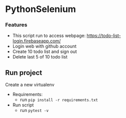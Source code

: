 # PythonSelenium

### Features
 - This script run to access webpage: https://todo-list-login.firebaseapp.com/
 - Login web with github account
 - Create 10 todo list and sign out
 - Delete last 5 of 10 todo list

## Run project
Create a new virtualenv

- Requirements:<br>
  - run `pip install -r requirements.txt`<br>
- Run script
  - run `pytest -v`   
